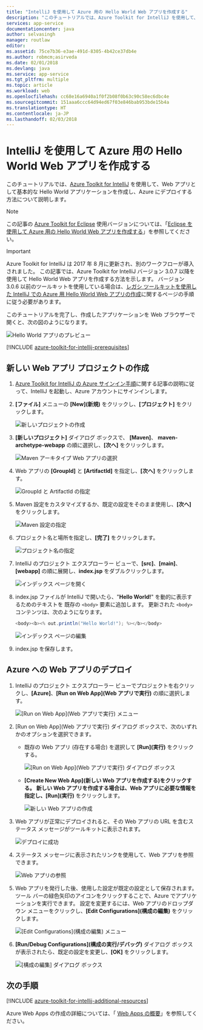 ```yaml
---
title: "IntelliJ を使用して Azure 用の Hello World Web アプリを作成する"
description: "このチュートリアルでは、Azure Toolkit for IntelliJ を使用して、Azure 用の Hello World Web アプリを作成する方法について説明します。"
services: app-service
documentationcenter: java
author: selvasingh
manager: routlaw
editor: 
ms.assetid: 75ce7b36-e3ae-491d-8305-4b42ce37db4e
ms.author: robmcm;asirveda
ms.date: 02/01/2018
ms.devlang: java
ms.service: app-service
ms.tgt_pltfrm: multiple
ms.topic: article
ms.workload: web
ms.openlocfilehash: cc68e16a6940a1f0f2b08f0b63c90c58ec6dbc4e
ms.sourcegitcommit: 151aaa6ccc64d94ed67f03e846bab953bde15b4a
ms.translationtype: HT
ms.contentlocale: ja-JP
ms.lasthandoff: 02/03/2018
---
```

# <a name="create-a-hello-world-web-app-for-azure-using-intellij"></a>IntelliJ を使用して Azure 用の Hello World Web アプリを作成する

このチュートリアルでは、[Azure Toolkit for IntelliJ] を使用して、Web アプリとして基本的な Hello World アプリケーションを作成し、Azure にデプロイする方法について説明します。

> [!NOTE]
>
> この記事の [Azure Toolkit for Eclipse] 使用バージョンについては、「[Eclipse を使用して Azure 用の Hello World Web アプリを作成する][eclipse-hello-world]」を参照してください。
>

> [!IMPORTANT]
> 
> Azure Toolkit for IntelliJ は 2017 年 8 月に更新され、別のワークフローが導入されました。 この記事では、Azure Toolkit for IntelliJ バージョン 3.0.7 以降を使用して Hello World Web アプリを作成する方法を示します。 バージョン 3.0.6 以前のツールキットを使用している場合は、[レガシ ツールキットを使用した IntelliJ での Azure 用 Hello World Web アプリの作成][Legacy Version]に関するページの手順に従う必要があります。
> 

このチュートリアルを完了し、作成したアプリケーションを Web ブラウザーで開くと、次の図のようになります。

![Hello World アプリのプレビュー][browse-web-app]

[!INCLUDE [azure-toolkit-for-intellij-prerequisites](../includes/azure-toolkit-for-intellij-prerequisites.md)]

## <a name="create-a-new-web-app-project"></a>新しい Web アプリ プロジェクトの作成

1. [Azure Toolkit for IntelliJ の Azure サインイン手順][intelliJ-sign-in-instructions]に関する記事の説明に従って、IntelliJ を起動し、Azure アカウントにサインインします。

1. **[ファイル]** メニューの **[New]\(新規\)** をクリックし、**[プロジェクト]** をクリックします。
   
   ![新しいプロジェクトの作成][file-new-project]

1. **[新しいプロジェクト]** ダイアログ ボックスで、 **[Maven]**、
 **maven-archetype-webapp** の順に選択し、**[次へ]** をクリックします。
   
   ![Maven アーキタイプ Web アプリの選択][maven-archetype-webapp]
   
1. Web アプリの **[GroupId]** と **[ArtifactId]** を指定し、**[次へ]** をクリックします。
   
   ![GroupId と ArtifactId の指定][groupid-and-artifactid]

1. Maven 設定をカスタマイズするか、既定の設定をそのまま使用し、**[次へ]** をクリックします。
   
   ![Maven 設定の指定][maven-options]

1. プロジェクト名と場所を指定し、**[完了]** をクリックします。
   
   ![プロジェクト名の指定][project-name]

1. IntelliJ のプロジェクト エクスプローラー ビューで、**[src]**、**[main]**、**[webapp]** の順に展開し、**index.jsp** をダブルクリックします。
   
   ![インデックス ページを開く][open-index-page]

1. index.jsp ファイルが IntelliJ で開いたら、"**Hello World!**" を動的に表示するためのテキストを 既存の `<body>` 要素に追加します。 更新された `<body>` コンテンツは、次のようになります。
   
   ```java
   <body><b><% out.println("Hello World!"); %></b></body>
   ``` 

   ![インデックス ページの編集][edit-index-page]

1. index.jsp を保存します。

## <a name="deploy-your-web-app-to-azure"></a>Azure への Web アプリのデプロイ

1. IntelliJ のプロジェクト エクスプローラー ビューでプロジェクトを右クリックし、**[Azure]**、**[Run on Web App]\(Web アプリで実行\)** の順に選択します。
   
   ![[Run on Web App]\(Web アプリで実行\) メニュー][run-on-web-app-menu]

1. [Run on Web App]\(Web アプリで実行\) ダイアログ ボックスで、次のいずれかのオプションを選択できます。

   * 既存の Web アプリ (存在する場合) を選択して **[Run]\(実行\)** をクリックする。

      ![[Run on Web App]\(Web アプリで実行\) ダイアログ ボックス][run-on-web-app-dialog]

   * **[Create New Web App]\(新しい Web アプリを作成する\)**をクリックする。 新しい Web アプリを作成する場合は、Web アプリに必要な情報を指定し、**[Run]\(実行\)** をクリックします。

      ![新しい Web アプリの作成][create-new-web-app-dialog]

1. Web アプリが正常にデプロイされると、その Web アプリの URL を含むステータス メッセージがツールキットに表示されます。

   ![デプロイに成功][successfully-deployed]

1. ステータス メッセージに表示されたリンクを使用して、Web アプリを参照できます。

   ![Web アプリの参照][browse-web-app]

1. Web アプリを発行した後、使用した設定が既定の設定として保存されます。ツール バーの緑色矢印のアイコンをクリックすることで、Azure でアプリケーションを実行できます。 設定を変更するには、Web アプリのドロップダウン メニューをクリックし、**[Edit Configurations]\(構成の編集\)** をクリックします。

   ![[Edit Configurations]\(構成の編集\) メニュー][edit-configuration-menu]

1. **[Run/Debug Configurations]\(構成の実行/デバッグ\)** ダイアログ ボックスが表示されたら、既定の設定を変更し、**[OK]** をクリックします。

   ![[構成の編集] ダイアログ ボックス][edit-configuration-dialog]

## <a name="next-steps"></a>次の手順

[!INCLUDE [azure-toolkit-for-intellij-additional-resources](../includes/azure-toolkit-for-intellij-additional-resources.md)]

Azure Web Apps の作成の詳細については、「 [Web Apps の概要]」を参照してください。

<!-- URL List -->

[Azure Toolkit for IntelliJ]: azure-toolkit-for-intellij.md
[Azure Toolkit for Eclipse]: ../eclipse/azure-toolkit-for-eclipse.md
[eclipse-hello-world]: ../eclipse/azure-toolkit-for-eclipse-create-hello-world-web-app.md
[Web Apps の概要]: /azure/app-service/app-service-web-overview
[Apache Tomcat]: http://tomcat.apache.org/
[Jetty]: http://www.eclipse.org/jetty/
[Legacy Version]: azure-toolkit-for-intellij-create-hello-world-web-app-legacy-version.md
[intelliJ-sign-in-instructions]: azure-toolkit-for-intellij-sign-in-instructions.md

<!-- IMG List -->

[file-new-project]: ./media/azure-toolkit-for-intellij-create-hello-world-web-app/file-new-project.png
[maven-archetype-webapp]: ./media/azure-toolkit-for-intellij-create-hello-world-web-app/maven-archetype-webapp.png
[groupid-and-artifactid]: ./media/azure-toolkit-for-intellij-create-hello-world-web-app/groupid-and-artifactid.png
[maven-options]: ./media/azure-toolkit-for-intellij-create-hello-world-web-app/maven-options.png
[project-name]: ./media/azure-toolkit-for-intellij-create-hello-world-web-app/project-name.png
[open-index-page]: ./media/azure-toolkit-for-intellij-create-hello-world-web-app/open-index-page.png
[edit-index-page]: ./media/azure-toolkit-for-intellij-create-hello-world-web-app/edit-index-page.png
[run-on-web-app-menu]: ./media/azure-toolkit-for-intellij-create-hello-world-web-app/run-on-web-app-menu.png
[run-on-web-app-dialog]: ./media/azure-toolkit-for-intellij-create-hello-world-web-app/run-on-web-app-dialog.png
[create-new-web-app-dialog]: ./media/azure-toolkit-for-intellij-create-hello-world-web-app/create-new-web-app-dialog.png
[successfully-deployed]: ./media/azure-toolkit-for-intellij-create-hello-world-web-app/successfully-deployed.png
[browse-web-app]: ./media/azure-toolkit-for-intellij-create-hello-world-web-app/browse-web-app.png
[edit-configuration-menu]: ./media/azure-toolkit-for-intellij-create-hello-world-web-app/edit-configuration-menu.png
[edit-configuration-dialog]: ./media/azure-toolkit-for-intellij-create-hello-world-web-app/edit-configuration-dialog.png
